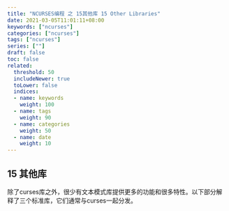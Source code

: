 ```yaml
---
title: "NCURSES编程 之 15其他库 15 Other Libraries"
date: 2021-03-05T11:01:11+08:00
keywords: ["ncurses"]
categories: ["ncurses"]
tags: ["ncurses"]
series: [""]
draft: false
toc: false
related:
  threshold: 50
  includeNewer: true
  toLower: false
  indices:
  - name: keywords
    weight: 100
  - name: tags
    weight: 90
  - name: categories
    weight: 50
  - name: date
    weight: 10
---
```

## 15 其他库
除了curses库之外，很少有文本模式库提供更多的功能和很多特性。以下部分解释了三个标准库，它们通常与curses一起分发。
